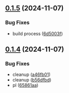## [0.1.5](https://github.com/technovangelist/n8n-nodes-obsidian/compare/v0.1.4...v0.1.5) (2024-11-07)


### Bug Fixes

* build process ([6d5003f](https://github.com/technovangelist/n8n-nodes-obsidian/commit/6d5003f335c2aa39e3a7da4fef31f9d059d5b615))



## [0.1.4](https://github.com/technovangelist/n8n-nodes-obsidian/compare/b56dfbd4c9ea8e1f0f1c8f71ee2e5018ab6837aa...v0.1.4) (2024-11-07)


### Bug Fixes

* cleanup ([a46fb01](https://github.com/technovangelist/n8n-nodes-obsidian/commit/a46fb01193b2d827fce26154cbe9aa940535ffc6))
* cleanup ([b56dfbd](https://github.com/technovangelist/n8n-nodes-obsidian/commit/b56dfbd4c9ea8e1f0f1c8f71ee2e5018ab6837aa))
* pl ([65861aa](https://github.com/technovangelist/n8n-nodes-obsidian/commit/65861aad66c5c2845b2125e97c16fbcc70adc550))



